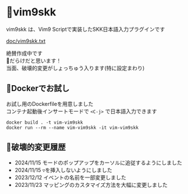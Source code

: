 # 🧩vim9skk
vim9skk は、Vim9 Scriptで実装したSKK日本語入力プラグインです

[doc/vim9skk.txt](doc/vim9skk.txt)

絶賛作成中です  
🐞だらけだと思います！  
当面、破壊的変更がしょっちゅう入ります(特に設定まわり)

## 🐋Dockerでお試し
お試し用のDockerfileを用意しました  
コンテナ起動後インサートモードで `<C-j>` で日本語入力できます
```
docker build . -t vim-vim9skk
docker run --rm --name vim-vim9skk -it vim-vim9skk
```

## 🔨破壊的変更履歴

- 2024/11/15 モードのポップアップをカーソルに追従するようにしました
- 2024/11/15 `▽`を挿入しないようにしました
- 2023/12/12 イベントの名前を一部変更しました
- 2023/11/23 マッピングのカスタマイズ方法を大幅に変更しました

